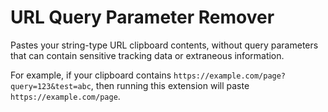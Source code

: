 # URL Query Parameter Remover

Pastes your string-type URL clipboard contents, without query parameters that can contain sensitive tracking data or extraneous information.

For example, if your clipboard contains `https://example.com/page?query=123&test=abc`, then running this extension will paste `https://example.com/page`.
